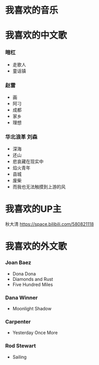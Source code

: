 # 我喜欢的音乐

# 我喜欢的中文歌

### 暗杠
* 走歌人
* 童话镇

### 赵雷
* 画
* 阿刁
* 成都
* 家乡
* 理想

### 华北浪革 刘森
* 深海
* 还山
* 悲哀藏在现实中
* 焰火青年
* 县城
* 废柴
* 而我也无法触摸到上游的风

# 我喜欢的UP主
秋大清
https://space.bilibili.com/580821118 


# 我喜欢的外文歌

### Joan Baez
* Dona Dona
* Diamonds and Rust
* Five Hundred Miles

### Dana Winner
* Moonlight Shadow

### Carpenter
* Yesterday Once More

### Rod Stewart
* Sailing




